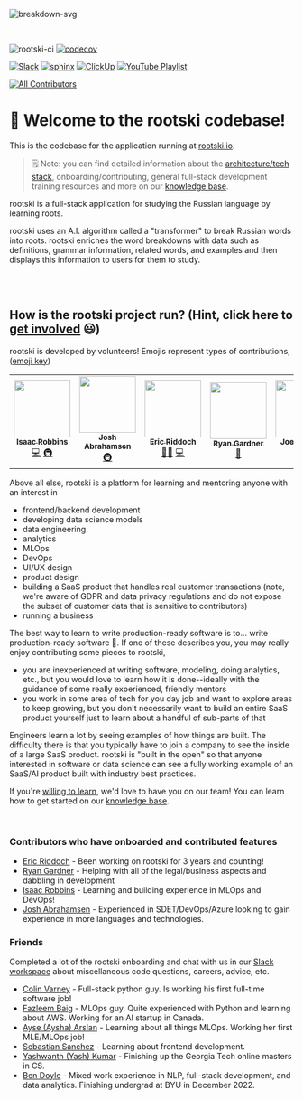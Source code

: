![breakdown-svg](./rootski_frontend/src/assets/images/breakdown-window.svg)

</br>

<!-- badges:
- build pass/fail (built into GitHub)
- coverage percentage (provided by codecov) -->
![rootski-ci](https://github.com/rootski-io/rootski/actions/workflows/rootski-ci.yml/badge.svg)
[![codecov](https://codecov.io/gh/rootski-io/rootski/branch/trunk/graph/badge.svg?token=YZJ0UFXNU3)](https://codecov.io/gh/rootski-io/rootski)

<!--
custom badges:
Each of these are created using a open-source, free, publically hosted service called sheilds.io
GitHub gist explaining how to make custom badges like these: https://github.com/8bitDesigner/slack-badge/blob/master/README.md
sheilds.io homepage where color choices are documented: https://shields.io/
 -->
[![Slack](https://img.shields.io/badge/chat-slack-purple.svg)](https://join.slack.com/t/rootskiio/shared_invite/zt-13avx8j84-mocJVx5wFAGNf5wUuy07OA)
[![sphinx](https://img.shields.io/badge/onboarding-knowledge%20base-blue.svg)](https://docs.rootski.io/)
[![ClickUp](https://img.shields.io/badge/ticket%20board-ClickUp-ff69b4.svg)](https://sharing.clickup.com/l/h/4-30114956-1/80ea8d248c817f3)
[![YouTube Playlist](https://img.shields.io/badge/YouTube-playlist-ff0000.svg)](https://www.youtube.com/playlist?list=PLwF2z4Iu4rabmY7RbRNetjZprLfe8qWNz)

<!-- ALL-CONTRIBUTORS-BADGE:START - Do not remove or modify this section -->
[![All Contributors](https://img.shields.io/badge/all_contributors-7-orange.svg?style=flat-square)](#contributors-)
<!-- ALL-CONTRIBUTORS-BADGE:END -->

# 📣 Welcome to the rootski codebase!

This is the codebase for the application running at [rootski.io](https://www.rootski.io).

> 🗒 Note: you can find detailed information about the [architecture/tech stack](https://docs.rootski.io/rst/architecture/index.html), onboarding/contributing, general full-stack development training resources and more on our [knowledge base](https://docs.rootski.io/).

rootski is a full-stack application for studying the Russian language by learning roots.

rootski uses an A.I. algorithm called a "transformer" to break Russian words into roots. rootski enriches
the word breakdowns with data such as definitions, grammar information, related words, and examples
and then displays this information to users for them to study.

</br></br>

## How is the rootski project run? (Hint, click here to [get involved](https://docs.rootski.io/index.html) 😃)

rootski is developed by volunteers! Emojis represent types of contributions, ([emoji key](https://allcontributors.org/docs/en/emoji-key))

<!-- ALL-CONTRIBUTORS-LIST:START - Do not remove or modify this section -->
<!-- prettier-ignore-start -->
<!-- markdownlint-disable -->
<table>
  <tr>
    <td align="center"><a href="https://github.com/ir3456"><img src="https://avatars.githubusercontent.com/u/25242220?v=4?s=100" width="100px;" alt=""/><br /><sub><b>Isaac Robbins</b></sub></a><br /><a href="https://github.com/rootski-io/rootski/commits?author=ir3456" title="Code">💻</a> <a href="#infra-ir3456" title="Infrastructure (Hosting, Build-Tools, etc)">🚇</a></td>
    <td align="center"><a href="https://github.com/jabracadabrah"><img src="https://avatars.githubusercontent.com/u/59886656?v=4?s=100" width="100px;" alt=""/><br /><sub><b>Josh Abrahamsen</b></sub></a><br /><a href="#infra-jabracadabrah" title="Infrastructure (Hosting, Build-Tools, etc)">🚇</a></td>
    <td align="center"><a href="https://github.com/phitoduck"><img src="https://avatars.githubusercontent.com/u/32227767?v=4?s=100" width="100px;" alt=""/><br /><sub><b>Eric Riddoch</b></sub></a><br /><a href="#mentoring-phitoduck" title="Mentoring">🧑‍🏫</a> <a href="https://github.com/rootski-io/rootski/commits?author=phitoduck" title="Code">💻</a></td>
    <td align="center"><a href="https://github.com/rgard90"><img src="https://avatars.githubusercontent.com/u/39572434?v=4?s=100" width="100px;" alt=""/><br /><sub><b>Ryan Gardner</b></sub></a><br /><a href="#business-rgard90" title="Business development">💼</a></td>
    <td align="center"><a href="https://github.com/Joseph-Drapeau"><img src="https://avatars.githubusercontent.com/u/36390255?v=4?s=100" width="100px;" alt=""/><br /><sub><b>Joe Drapeau</b></sub></a><br /><a href="https://github.com/rootski-io/rootski/commits?author=Joseph-Drapeau" title="Code">💻</a></td>
    <td align="center"><a href="https://github.com/EthanMWalker"><img src="https://avatars.githubusercontent.com/u/42601622?v=4?s=100" width="100px;" alt=""/><br /><sub><b>Ethan Walker</b></sub></a><br /><a href="https://github.com/rootski-io/rootski/commits?author=EthanMWalker" title="Code">💻</a></td>
    <td align="center"><a href="https://github.com/AdamLenning"><img src="https://avatars.githubusercontent.com/u/7247323?v=4?s=100" width="100px;" alt=""/><br /><sub><b>Adam Lenning</b></sub></a><br /><a href="#a11y-AdamLenning" title="Accessibility">️️️️♿️</a></td>
  </tr>
</table>

<!-- markdownlint-restore -->
<!-- prettier-ignore-end -->

<!-- ALL-CONTRIBUTORS-LIST:END -->

Above all else, rootski is a platform for learning and mentoring anyone with an interest in

- frontend/backend development
- developing data science models
- data engineering
- analytics
- MLOps
- DevOps
- UI/UX design
- product design
- building a SaaS product that handles real customer transactions (note, we're aware of GDPR and data privacy regulations and do not expose the subset of customer data that is sensitive to contributors)
- running a business

The best way to learn to write production-ready software is to... write production-ready software 🤣. If one of these describes you, you may really enjoy contributing some pieces to rootski,

- you are inexperienced at writing software, modeling, doing analytics, etc., but you would love to learn how it is done--ideally with the guidance of some really experienced, friendly mentors
- you work in some area of tech for you day job and want to explore areas to keep growing, but you don't necessarily want to build an entire SaaS product yourself just to learn about a handful of sub-parts of that

Engineers learn a lot by seeing examples of how things are built. The difficulty there is that
you typically have to join a company to see the inside of a large SaaS product. rootski is "built in the open"
so that anyone interested in software or data science can see a fully working example of an SaaS/AI
product built with industry best practices.

If you're [willing to learn](https://www.linkedin.com/posts/eric-riddoch_im-willing-to-learn-candidates-for-ds-activity-6895803295609233408-dKmu), we'd love to have you on our team! You can learn how to get started on our [knowledge base](https://www.rootski.io/).

</br>

### Contributors who have onboarded and contributed features

- [Eric Riddoch](https://ericriddoch.info) - Been working on rootski for 3 years and counting!
- [Ryan Gardner](https://www.linkedin.com/in/gardner-ryan/) - Helping with all of the legal/business aspects and dabbling in development
- [Isaac Robbins](https://www.linkedin.com/in/isaacrobbins/) - Learning and building experience in MLOps and DevOps!
- [Josh Abrahamsen](https://www.linkedin.com/in/joshabrahamsen/) - Experienced in SDET/DevOps/Azure looking to gain experience in more languages and technologies.

### Friends

Completed a lot of the rootski onboarding and chat with us in our [Slack workspace](https://join.slack.com/t/rootskiio/shared_invite/zt-13avx8j84-mocJVx5wFAGNf5wUuy07OA) about miscellaneous code questions, careers, advice, etc.

- [Colin Varney](https://www.linkedin.com/in/colin-varney-b7283135/) - Full-stack python guy. Is working his first full-time software job!
- [Fazleem Baig](https://www.linkedin.com/in/fazleem-baig/) - MLOps guy. Quite experienced with Python and learning about AWS. Working for an AI startup in Canada.
- [Ayse (Aysha) Arslan](https://www.linkedin.com/in/ayse-seyyide-arslan-5b1594137/) - Learning about all things MLOps. Working her first MLE/MLOps job!
- [Sebastian Sanchez](https://www.linkedin.com/in/sebbsanchez/) - Learning about frontend development.
- [Yashwanth (Yash) Kumar](https://www.linkedin.com/in/yashpkumar/) - Finishing up the Georgia Tech online masters in CS.
- [Ben Doyle](https://www.linkedin.com/in/benjamin-doyle/) - Mixed work experience in NLP, full-stack development, and data analytics. Finishing undergrad at BYU in December 2022.


</br></br></br></br></br>


<!--
## The Technical Stuff

### How to deploy an entire rootski environment from scratch

Going through this, you'll notice that there are several one-time, manual steps. This is common even for teams
with a heavily automated infrastructure-as-code workflow, particularly when it comes to the creation of users
and storing of credentials.

Once these steps are complete, all subsequent interactions with our rootski infrastructure can be done
using our infrastructure as code and other automation tools.

#### 1. Create an AWS account and user

1. Create an IAM user with programmatic access
2. Install the AWS CLI
3. Run `aws configure --profile rootski` and copy the credentials from step (1). Set the region to `us-west-2`.

> 🗒 Note: this IAM user will need sufficient permissions to create and access the infrastructure that will
be discussed below. This includes creating several types of infrastructure using CloudFormation.

#### 2. Create an SSH key pair

1. In the AWS console, go to EC2 and create an SSH key pair named `rootski`.
2. Download the key pair.
3. Save the key pair somewhere you won't forget. If the pair isn't already named, I like to rename them and store them at `~/.ssh/rootski/rootski.id_rsa` (private key) and `~/.ssh/rootski/rootski.id_rsa.pub` (public key).
4. Create a new GitHub account for a "Machine User". Copy/paste the contents of `rootski.id_rsa.pub` into any boxes you have to to make this work :D
this "machine user" is now authorized to clone the rootski repository!

#### 3. Create several parameters in AWS SSM Parameter Store

| Parameter      | Description |
| ----------- | ----------- |
| `/rootski/ssh/private_key`      | The contents of the private key needed to clone the `rootski` repository.       |
| `/rootski/prod/database_config`   | A stringified JSON object with database connection information (see below) |

```json
{
    "postgres_user": "rootski-db-user",
    "postgres_password": "rootski-db-pass",
    "postgres_host": "database.rootski.io",
    "postgres_port": "5432",
    "postgres_db": "rootski-db-database-name"
}
```

#### 4. Purchase a domain name that happens to be `rootski.io`

You know, the domain name `rootski.io` is hard coded in a few places throughout the rootski infrastructure.
It felt wasteful to parameterize this everywhere since... it's unlikely that we will ever change our domain name.

If we ever have a need for this, we can revisit it :D

#### 5. Create an ACM TLS certificate verified with the DNS challenge for `*.rootski.io`

You'll need to do this in the AWS console. This certificate will allow us to access `rootski.io`
and all of its subdomains over HTTPS. You'll need the ARN of this certificate for a later step.

#### 4. Create the rootski infrastructure

Before running these commands, copy/paste the ARN of the `*.rootski.io` ACM certificate
into the appropriate place in `infrastructure/iac/cloudformation/front-end/static-website.yml`.

```bash
# create the S3 bucket and Route53 hosted zone for hosting the React application as a static site
...

# create the AWS Cognito user pool
...

# create the AWS Lightsail instance with the backend database (simultaneously deploys the database)
...

# deploy the API Gateway and Lambda function
...
```

#### 5. Deploy the frontend site

```bash
make deploy-frontend
```

DONE! -->
